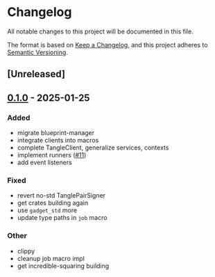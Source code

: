 # Changelog

All notable changes to this project will be documented in this file.

The format is based on [Keep a Changelog](https://keepachangelog.com/en/1.0.0/),
and this project adheres to [Semantic Versioning](https://semver.org/spec/v2.0.0.html).

## [Unreleased]

## [0.1.0](https://github.com/tangle-network/gadget/releases/tag/gadget-event-listeners-tangle-v0.1.0) - 2025-01-25

### Added

- migrate blueprint-manager
- integrate clients into macros
- complete TangleClient, generalize services, contexts
- implement runners ([#11](https://github.com/tangle-network/gadget/pull/11))
- add event listeners

### Fixed

- revert no-std TanglePairSigner
- get crates building again
- use `gadget_std` more
- update type paths in `job` macro

### Other

- clippy
- cleanup job macro impl
- get incredible-squaring building
